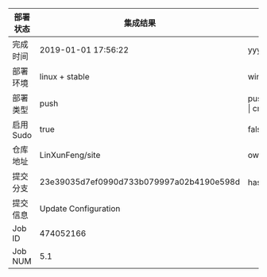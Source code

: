 部署状态 | 集成结果 | 参考值
---|---|---
完成时间 | 2019-01-01 17:56:22 | yyyy-mm-dd hh:mm:ss
部署环境 | linux + stable | window \| linux + stable
部署类型 | push | push \| pull_request \| api \| cron
启用Sudo | true | false \| true
仓库地址 | LinXunFeng/site | owner_name/repo_name
提交分支 | 23e39035d7ef0990d733b079997a02b4190e598d | hash 16位
提交信息 | Update Configuration |
Job ID   | 474052166 |
Job NUM  | 5.1 |
